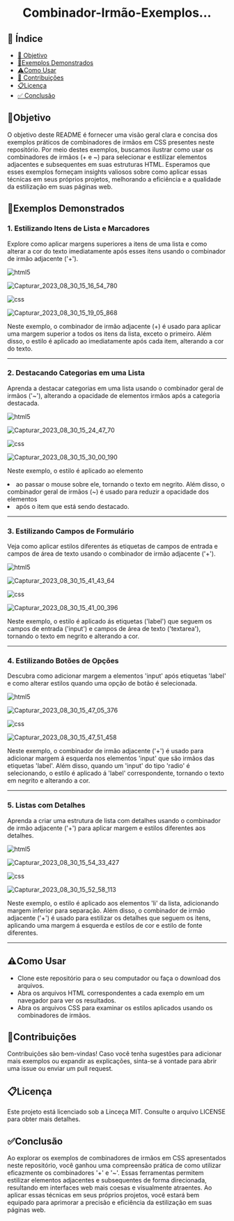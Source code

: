 <h1 align="center"> Combinador-Irmão-Exemplos... </h1>

## 🔗 Índice
* [🎯 Objetivo](#-objetivo)
* [📝Exemplos Demonstrados](#-Exemplos-Demonstrados)
* [⚠️Como Usar](#-Como-Usar)
* [📍 Contribuições](#-Contribuições)
* [📋Licença](#-Licença)
* [✅ Conclusão](#-conclusão)





## 🎯Objetivo
O objetivo deste README é fornecer uma visão geral clara e concisa dos exemplos práticos de combinadores de irmãos em CSS presentes neste repositório. Por meio destes exemplos, buscamos ilustrar como usar os combinadores de irmãos (+ e ~) para selecionar e estilizar elementos adjacentes e subsequentes em suas estruturas HTML. Esperamos que esses exemplos forneçam insights valiosos sobre como aplicar essas técnicas em seus próprios projetos, melhorando a eficiência e a qualidade da estilização em suas páginas web.






## 📝Exemplos Demonstrados

### 1. Estilizando Itens de Lista e Marcadores
Explore como aplicar margens superiores a itens de uma lista e como alterar a cor do texto imediatamente após esses itens usando o combinador de irmão adjacente ('+').

 <img align="center" alt="html5" src="https://img.shields.io/badge/HTML5-E34F26?style=for-the-badge&logo=html5&logoColor=white" />

![Capturar_2023_08_30_15_16_54_780](https://github.com/andersoncode55/Combinador-Irmao-exemplos./assets/61977421/1be1b82c-c223-477f-b0ee-3cfd25bc9ca1)

<img align="center" alt="css" src="https://img.shields.io/badge/CSS3-1572B6?style=for-the-badge&logo=css3&logoColor=white" />

![Capturar_2023_08_30_15_19_05_868](https://github.com/andersoncode55/Combinador-Irmao-exemplos./assets/61977421/6471e168-e348-4f6b-8383-426ee33a9fab)



Neste exemplo, o combinador de irmão adjacente (+) é usado para aplicar uma margem superior a todos os itens da lista, exceto o primeiro. Além disso, o estilo é aplicado ao <span> imediatamente após cada item, alterando a cor do texto.

<hr>










### 2. Destacando Categorias em uma Lista
Aprenda a destacar categorias em uma lista usando o combinador geral de irmãos ('~'), alterando a opacidade de elementos irmãos após a categoria destacada.



<img align="center" alt="html5" src="https://img.shields.io/badge/HTML5-E34F26?style=for-the-badge&logo=html5&logoColor=white" />


![Capturar_2023_08_30_15_24_47_70](https://github.com/andersoncode55/Combinador-Irmao-exemplos./assets/61977421/0498d4ee-e8b0-4ed9-90bf-bf1548239062)


<img align="center" alt="css" src="https://img.shields.io/badge/CSS3-1572B6?style=for-the-badge&logo=css3&logoColor=white" />



![Capturar_2023_08_30_15_30_00_190](https://github.com/andersoncode55/Combinador-Irmao-exemplos./assets/61977421/3411bda4-6d7e-4ed1-988d-1e4c88d4531d)

Neste exemplo, o estilo é aplicado ao elemento <li> ao passar o mouse sobre ele, tornando o texto em negrito. Além disso, o combinador geral de irmãos (~) é usado para reduzir a opacidade dos elementos <li> após o item que está sendo destacado.

<hr>




### 3. Estilizando Campos de Formulário
Veja como aplicar estilos diferentes ás etiquetas de campos de entrada e campos de área de texto usando o combinador de irmão adjacente ('+').




<img align="center" alt="html5" src="https://img.shields.io/badge/HTML5-E34F26?style=for-the-badge&logo=html5&logoColor=white" />

![Capturar_2023_08_30_15_41_43_64](https://github.com/andersoncode55/Combinador-Irmao-exemplos./assets/61977421/06685e5b-0c04-415b-92bf-bb2bbfd1c178)





<img align="center" alt="css" src="https://img.shields.io/badge/CSS3-1572B6?style=for-the-badge&logo=css3&logoColor=white" />

![Capturar_2023_08_30_15_41_00_396](https://github.com/andersoncode55/Combinador-Irmao-exemplos./assets/61977421/49f42bce-d64d-4be8-b59b-6d20aa68c29f)

Neste exemplo, o estilo é aplicado ás etiquetas ('label') que seguem os campos de entrada ('input') e campos de área de texto ('textarea'), tornando o texto em negrito e alterando a cor.
<hr>





### 4. Estilizando Botões de Opções
Descubra como adicionar margem a elementos 'input' após etiquetas 'label' e como alterar estilos quando uma opção de botão é selecionada.


<img align="center" alt="html5" src="https://img.shields.io/badge/HTML5-E34F26?style=for-the-badge&logo=html5&logoColor=white" />

![Capturar_2023_08_30_15_47_05_376](https://github.com/andersoncode55/Combinador-Irmao-exemplos./assets/61977421/4e05bc91-36e0-47ce-8eca-bd72f2b2744c)


<img align="center" alt="css" src="https://img.shields.io/badge/CSS3-1572B6?style=for-the-badge&logo=css3&logoColor=white" />

![Capturar_2023_08_30_15_47_51_458](https://github.com/andersoncode55/Combinador-Irmao-exemplos./assets/61977421/a96d78b6-b52d-46f9-ac86-21d93237c2db)

Neste exemplo, o combinador de irmão adjacente ('+') é usado para adicionar margem á esquerda nos elementos 'input' que são irmãos das etiquetas 'label'. Além disso, quando um 'input' do tipo 'radio' é selecionando, o estilo é aplicado á 'label' correspondente, tornando o texto em negrito e alterando a cor.
<hr>

### 5. Listas com Detalhes
Aprenda a criar uma estrutura de lista com detalhes usando o combinador de irmão adjacente ('+') para aplicar margem e estilos diferentes aos detalhes.


<img align="center" alt="html5" src="https://img.shields.io/badge/HTML5-E34F26?style=for-the-badge&logo=html5&logoColor=white" />

![Capturar_2023_08_30_15_54_33_427](https://github.com/andersoncode55/Combinador-Irmao-exemplos./assets/61977421/7c4aef50-0c40-44b2-96b7-4f109178a108)





<img align="center" alt="css" src="https://img.shields.io/badge/CSS3-1572B6?style=for-the-badge&logo=css3&logoColor=white" />

![Capturar_2023_08_30_15_52_58_113](https://github.com/andersoncode55/Combinador-Irmao-exemplos./assets/61977421/13825adb-8532-448f-9af1-217bd20047b9)

Neste exemplo, o estilo é aplicado aos elementos 'li' da lista, adicionando margem inferior para separação. Além disso, o combinador de irmão adjacente ('+') é usado para estilizar os detalhes que seguem os itens, aplicando uma margem á esquerda e estilos de cor e estilo de fonte diferentes.
<hr>


## ⚠️Como Usar
<ul>
  <li>Clone este repositório para o seu computador ou faça o download dos arquivos.</li>
  <li>Abra os arquivos HTML correspondentes a cada exemplo em um navegador para ver os resultados.</li>
  <li>Abra os arquivos CSS para examinar os estilos aplicados usando os combinadores de irmãos.</li>
</ul>



## 📍Contribuições
Contribuições são bem-vindas! Caso você tenha sugestões para adicionar mais exemplos ou expandir as explicações, sinta-se á vontade para abrir uma issue ou enviar um pull request.


## 📋Licença
Este projeto está licenciado sob a Linceça MIT. Consulte o arquivo LICENSE para obter mais detalhes.


## ✅Conclusão
Ao explorar os exemplos de combinadores de irmãos em CSS apresentados neste repositório, você ganhou uma compreensão prática de como utilizar eficazmente os combinadores '+' e '~'. Essas ferramentas permitem estilizar elementos adjacentes e subsequentes de forma direcionada, resultando em interfaces web mais coesas e visualmente atraentes. Ao aplicar essas técnicas em seus próprios projetos, você estará bem equipado para aprimorar a precisão e eficiência da estilização em suas páginas web. 
